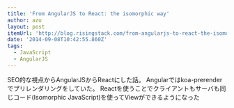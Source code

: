 ```yaml
---
title: 'From AngularJS to React: the isomorphic way'
author: azu
layout: post
itemUrl: 'http://blog.risingstack.com/from-angularjs-to-react-the-isomorphic-way/'
date: '2014-09-08T10:42:55.860Z'
tags:
  - JavaScript
  - AngularJS
---
```

SEO的な視点からAngularJSからReactにした話。
Angularではkoa-prerenderでプリレンダリングをしていた。
Reactを使うことでクライアントもサーバも同じコード(Isomorphic JavaScript)を使ってViewができるようになった
